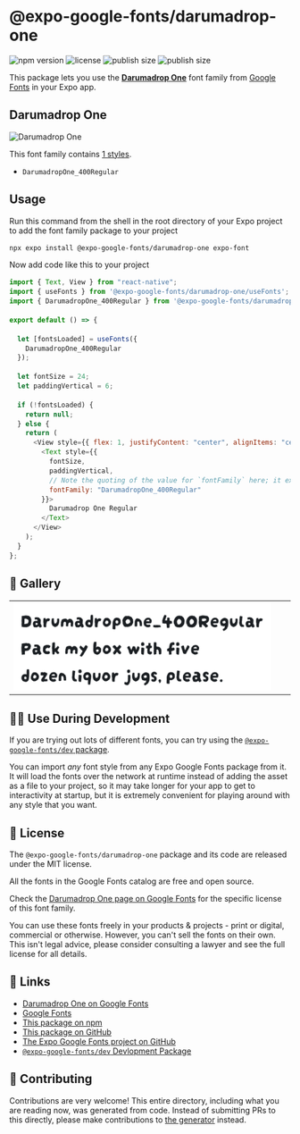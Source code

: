 # @expo-google-fonts/darumadrop-one

![npm version](https://flat.badgen.net/npm/v/@expo-google-fonts/darumadrop-one)
![license](https://flat.badgen.net/github/license/expo/google-fonts)
![publish size](https://flat.badgen.net/packagephobia/install/@expo-google-fonts/darumadrop-one)
![publish size](https://flat.badgen.net/packagephobia/publish/@expo-google-fonts/darumadrop-one)

This package lets you use the [**Darumadrop One**](https://fonts.google.com/specimen/Darumadrop+One) font family from [Google Fonts](https://fonts.google.com/) in your Expo app.

## Darumadrop One

![Darumadrop One](./font-family.png)

This font family contains [1 styles](#-gallery).

- `DarumadropOne_400Regular`

## Usage

Run this command from the shell in the root directory of your Expo project to add the font family package to your project

```sh
npx expo install @expo-google-fonts/darumadrop-one expo-font
```

Now add code like this to your project

```js
import { Text, View } from "react-native";
import { useFonts } from '@expo-google-fonts/darumadrop-one/useFonts';
import { DarumadropOne_400Regular } from '@expo-google-fonts/darumadrop-one/400Regular';

export default () => {

  let [fontsLoaded] = useFonts({
    DarumadropOne_400Regular
  });

  let fontSize = 24;
  let paddingVertical = 6;

  if (!fontsLoaded) {
    return null;
  } else {
    return (
      <View style={{ flex: 1, justifyContent: "center", alignItems: "center" }}>
        <Text style={{
          fontSize,
          paddingVertical,
          // Note the quoting of the value for `fontFamily` here; it expects a string!
          fontFamily: "DarumadropOne_400Regular"
        }}>
          Darumadrop One Regular
        </Text>
      </View>
    );
  }
};
```

## 🔡 Gallery


||||
|-|-|-|
|![DarumadropOne_400Regular](./400Regular/DarumadropOne_400Regular.ttf.png)||||


## 👩‍💻 Use During Development

If you are trying out lots of different fonts, you can try using the [`@expo-google-fonts/dev` package](https://github.com/expo/google-fonts/tree/master/font-packages/dev#readme).

You can import _any_ font style from any Expo Google Fonts package from it. It will load the fonts over the network at runtime instead of adding the asset as a file to your project, so it may take longer for your app to get to interactivity at startup, but it is extremely convenient for playing around with any style that you want.


## 📖 License

The `@expo-google-fonts/darumadrop-one` package and its code are released under the MIT license.

All the fonts in the Google Fonts catalog are free and open source.

Check the [Darumadrop One page on Google Fonts](https://fonts.google.com/specimen/Darumadrop+One) for the specific license of this font family.

You can use these fonts freely in your products & projects - print or digital, commercial or otherwise. However, you can't sell the fonts on their own. This isn't legal advice, please consider consulting a lawyer and see the full license for all details.

## 🔗 Links

- [Darumadrop One on Google Fonts](https://fonts.google.com/specimen/Darumadrop+One)
- [Google Fonts](https://fonts.google.com/)
- [This package on npm](https://www.npmjs.com/package/@expo-google-fonts/darumadrop-one)
- [This package on GitHub](https://github.com/expo/google-fonts/tree/master/font-packages/darumadrop-one)
- [The Expo Google Fonts project on GitHub](https://github.com/expo/google-fonts)
- [`@expo-google-fonts/dev` Devlopment Package](https://github.com/expo/google-fonts/tree/master/font-packages/dev)

## 🤝 Contributing

Contributions are very welcome! This entire directory, including what you are reading now, was generated from code. Instead of submitting PRs to this directly, please make contributions to [the generator](https://github.com/expo/google-fonts/tree/master/packages/generator) instead.
